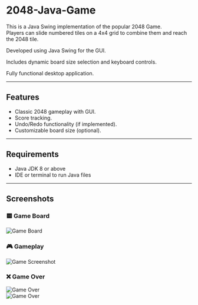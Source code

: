 # 2048-Java-Game

This is a Java Swing implementation of the popular 2048 Game.  
Players can slide numbered tiles on a 4x4 grid to combine them and reach the 2048 tile.

Developed using Java Swing for the GUI.

Includes dynamic board size selection and keyboard controls.

Fully functional desktop application.

---

## Features

- Classic 2048 gameplay with GUI.
- Score tracking.
- Undo/Redo functionality (if implemented).
- Customizable board size (optional).

---

## Requirements

- Java JDK 8 or above
- IDE or terminal to run Java files

---

## Screenshots

### 🟨 Game Board

![Game Board](src/controller/images/Screenshot_2025-10-17_014117)

### 🎮 Gameplay

![Game Screenshot](src/controller/images/Screenshot_2025-10-17_013157)

### ❌ Game Over

![Game Over](src/controller/images/Screenshot_2025-10-17_013450)  
![Game Over](src/controller/images/Screenshot_2025-10-17_013630)
